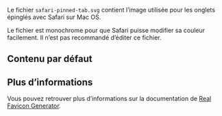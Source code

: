 Le fichier `safari-pinned-tab.svg` contient l’image utilisée pour les onglets épinglés avec Safari sur Mac OS.

<doc-alert type="info">
Le fichier est monochrome pour que Safari puisse modifier sa couleur facilement.
</doc-alert>

<doc-alert type="warning">
Il n’est pas recommandé d’éditer ce fichier.
</doc-alert>

## Contenu par défaut

<doc-image src="safari-pinned-tab.svg" alt="Le logo de l’Assurance Maladie" width="90%"></doc-image>

## Plus d’informations

Vous pouvez retrouver plus d’informations sur la documentation de [Real Favicon Generator](https://realfavicongenerator.net/faq).
